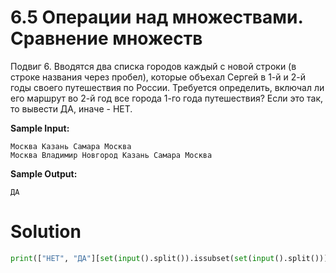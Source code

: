# 6.5 Операции над множествами. Сравнение множеств

Подвиг 6. Вводятся два списка городов каждый с новой строки (в строке названия через пробел), которые объехал Сергей в
1-й и 2-й годы своего путешествия по России. Требуется определить, включал ли его маршрут во 2-й год все города 1-го
года путешествия? Если это так, то вывести ДА, иначе - НЕТ.

**Sample Input:**

```
Москва Казань Самара Москва
Москва Владимир Новгород Казань Самара Москва
```

**Sample Output:**

```
ДА
```

# Solution

```python
print(["НЕТ", "ДА"][set(input().split()).issubset(set(input().split()))])
```
